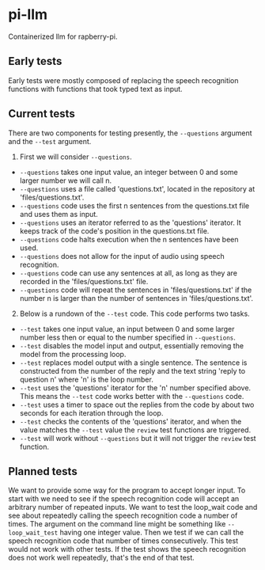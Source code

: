# pi-llm
Containerized llm for rapberry-pi.

## Early tests

Early tests were mostly composed of replacing the speech recognition functions with functions that took typed text as input.

## Current tests

There are two components for testing presently, the `--questions` argument and the `--test` argument.

1. First we will consider `--questions`.

- `--questions` takes one input value, an integer between 0 and some larger number we will call n.
- `--questions` uses a file called 'questions.txt', located in the repository at 'files/questions.txt'.
- `--questions` code uses the first n sentences from the questions.txt file and uses them as input.
- `--questions` uses an iterator referred to as the 'questions' iterator. It keeps track of the code's position in the questions.txt file.
- `--questions` code halts execution when the n sentences have been used.
- `--questions` does not allow for the input of audio using speech recognition.
- `--questions` code can use any sentences at all, as long as they are recorded in the 'files/questions.txt' file.
- `--questions` code will repeat the sentences in 'files/questions.txt' if the number n is larger than the number of sentences in 'files/questions.txt'.

2. Below is a rundown of the `--test` code. This code performs two tasks.

- `--test` takes one input value, an input between 0 and some larger number less then or equal to the number specified in `--questions`.
- `--test` disables the model input and output, essentially removing the model from the processing loop.
- `--test` replaces model output with a single sentence. The sentence is constructed from the number of the reply and the text string 'reply to question n' where 'n' is the loop number.
- `--test` uses the 'questions' iterator for the 'n' number specified above. This means the `--test` code works better with the `--questions` code.
- `--test` uses a timer to space out the replies from the code by about two seconds for each iteration through the loop.
- `--test` checks the contents of the 'questions' iterator, and when the value matches the `--test` value the `review` test functions are triggered.
- `--test` will work without `--questions` but it will not trigger the `review` test function.

## Planned tests

We want to provide some way for the program to accept longer input. To start with we need to see if the speech recognition code will accept an arbitrary number of repeated inputs. We want to test the loop_wait code and see about repeatedly calling the speech recognition code a number of times. The argument on the command line might be something like `--loop_wait_test` having one integer value. Then we test if we can call the speech recognition code that number of times consecutively. This test would not work with other tests. If the test shows the speech recognition does not work well repeatedly, that's the end of that test.
